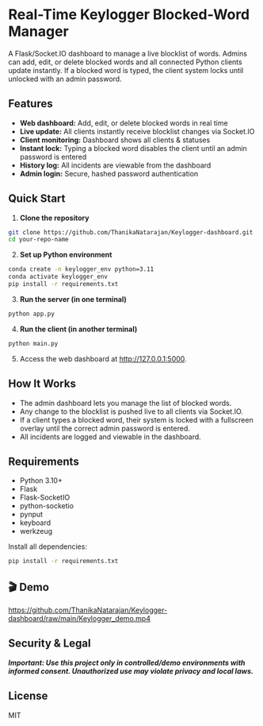 # Real-Time Keylogger Blocked-Word Manager

A Flask/Socket.IO dashboard to manage a live blocklist of words. Admins can add, edit, or delete blocked words and all connected Python clients update instantly. If a blocked word is typed, the client system locks until unlocked with an admin password.

## Features

* **Web dashboard:** Add, edit, or delete blocked words in real time
* **Live update:** All clients instantly receive blocklist changes via Socket.IO
* **Client monitoring:** Dashboard shows all clients & statuses
* **Instant lock:** Typing a blocked word disables the client until an admin password is entered
* **History log:** All incidents are viewable from the dashboard
* **Admin login:** Secure, hashed password authentication

## Quick Start

1. **Clone the repository**

```bash
git clone https://github.com/ThanikaNatarajan/Keylogger-dashboard.git
cd your-repo-name
```

2. **Set up Python environment**

```bash
conda create -n keylogger_env python=3.11
conda activate keylogger_env
pip install -r requirements.txt
```

3. **Run the server (in one terminal)**

```bash
python app.py
```

4. **Run the client (in another terminal)**

```bash
python main.py
```

5. Access the web dashboard at http://127.0.0.1:5000.

## How It Works

* The admin dashboard lets you manage the list of blocked words.
* Any change to the blocklist is pushed live to all clients via Socket.IO.
* If a client types a blocked word, their system is locked with a fullscreen overlay until the correct admin password is entered.
* All incidents are logged and viewable in the dashboard.

## Requirements

* Python 3.10+
* Flask
* Flask-SocketIO
* python-socketio
* pynput
* keyboard
* werkzeug

Install all dependencies:

```bash
pip install -r requirements.txt
```
## 🎬 Demo
https://github.com/ThanikaNatarajan/Keylogger-dashboard/raw/main/Keylogger_demo.mp4


## Security & Legal

***Important: Use this project only in controlled/demo environments with informed consent. Unauthorized use may violate privacy and local laws.***

## License

MIT
